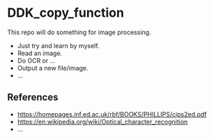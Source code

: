 # DDK_copy_function
This repo will do something for image processing. 
* Just try and learn by myself.
* Read an image. 
* Do OCR or ...
* Output a new file/image.
* ...


## References
* https://homepages.inf.ed.ac.uk/rbf/BOOKS/PHILLIPS/cips2ed.pdf
* https://en.wikipedia.org/wiki/Optical_character_recognition
* ... 
